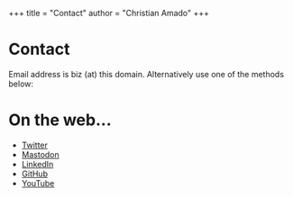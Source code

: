 +++
title = "Contact"
author = "Christian Amado"
+++

# Contact
Email address is biz (at) this domain. Alternatively use one of the methods below:


# On the web...
- [Twitter](https://twitter.com/christianamado/)
- [Mastodon](https://dotnet.social/@christianamado)
- [LinkedIn](https://www.linkedin.com/in/christianamado/)
- [GitHub](https://github.com/cmasdev/)
- [YouTube](https://www.youtube.com/channel/UCehbcF2wgg5TBGtaWlMEvyw)
  